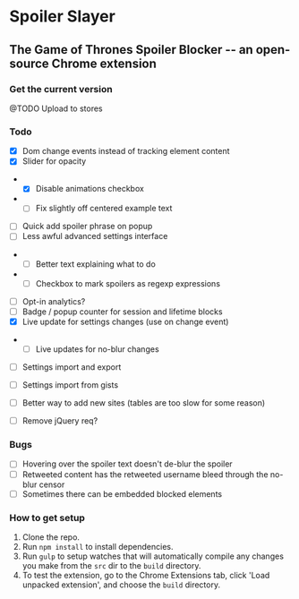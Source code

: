 # Spoiler Slayer
## The Game of Thrones Spoiler Blocker -- an open-source Chrome extension

### Get the current version
@TODO Upload to stores


### Todo
- [X] Dom change events instead of tracking element content
- [X] Slider for opacity
- - [X] Disable animations checkbox
- - [ ] Fix slightly off centered example text
- [ ] Quick add spoiler phrase on popup
- [ ] Less awful advanced settings interface
- - [ ] Better text explaining what to do
- - [ ] Checkbox to mark spoilers as regexp expressions
- [ ] Opt-in analytics?
- [ ] Badge / popup counter for session and lifetime blocks
- [X] Live update for settings changes (use on change event)
- - [ ] Live updates for no-blur changes
- [ ] Settings import and export
- [ ] Settings import from gists
- [ ] Better way to add new sites (tables are too slow for some reason)
- [ ] Remove jQuery req?


### Bugs
- [ ] Hovering over the spoiler text doesn't de-blur the spoiler
- [ ] Retweeted content has the retweeted username bleed through the no-blur censor
- [ ] Sometimes there can be embedded blocked elements

### How to get setup
1. Clone the repo.
2. Run `npm install` to install dependencies.
3. Run `gulp` to setup watches that will automatically compile any changes you make from the `src` dir to the `build` directory.
4. To test the extension, go to the Chrome Extensions tab, click 'Load unpacked extension', and choose the `build` directory.
